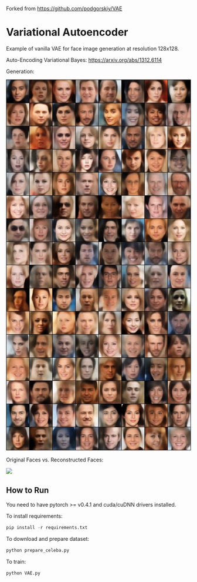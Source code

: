 Forked from https://github.com/podgorskiy/VAE

# Variational Autoencoder
Example of vanilla VAE for face image generation at resolution 128x128.

Auto-Encoding Variational Bayes: https://arxiv.org/abs/1312.6114

Generation:
<div>
	<img src='/sample_generation.jpg'>
</div>

Original Faces vs. Reconstructed Faces:

<div>
	<img src='/sample_reconstraction.jpg'>
</div>

## How to Run
You need to have pytorch >= v0.4.1 and cuda/cuDNN drivers installed.

To install requirements:

```python
pip install -r requirements.txt
```

To download and prepare dataset:
```python
python prepare_celeba.py
```

To train:
```python
python VAE.py
```
